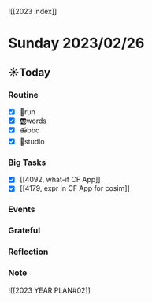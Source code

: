 ![[2023 index]]
# Sunday 2023/02/26
## ☀Today
### Routine
- [x] 🏃run
- [x] 🆎words
- [x] 📻bbc
- [x] 📘studio
### Big Tasks
* [x] [[4092, what-if CF App]]
* [x] [[4179, expr in CF App for cosim]]
### Events
### Grateful
### Reflection
### Note

![[2023 YEAR PLAN#02]]